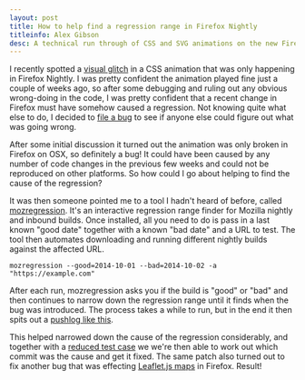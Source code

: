 ```yaml
---
layout: post
title: How to help find a regression range in Firefox Nightly
titleinfo: Alex Gibson
desc: A technical run through of CSS and SVG animations on the new Firefox desktop web pages
---
```


I recently spotted a [visual glitch](https://bug1083079.bugzilla.mozilla.org/attachment.cgi?id=8506255) in a CSS animation that was only happening in Firefox Nightly. I was pretty confident the animation played fine just a couple of weeks ago, so after some debugging and ruling out any obvious wrong-doing in the code, I was pretty confident that a recent change in Firefox must have somehow caused a regression. Not knowing quite what else to do, I decided to [file a bug](https://bugzilla.mozilla.org/show_bug.cgi?id=1083079) to see if anyone else could figure out what was going wrong.

After some initial discussion it turned out the animation was only broken in Firefox on OSX, so definitely a bug! It could have been caused by any number of code changes in the previous few weeks and could not be reproduced on other platforms. So how could I go about helping to find the cause of the regression?

It was then someone pointed me to a tool I hadn't heard of before, called [mozregression](http://mozilla.github.io/mozregression/). It's an interactive regression range finder for Mozilla nightly and inbound builds. Once installed, all you need to do is pass in a last known "good date" together with a known "bad date" and a URL to test. The tool then automates downloading and running different nightly builds against the affected URL.

    mozregression --good=2014-10-01 --bad=2014-10-02 -a "https://example.com"

After each run, mozregression asks you if the build is "good" or "bad" and then continues to narrow down the regression range until it finds when the bug was introduced. The process takes a while to run, but in the end it then spits out a [pushlog like this](https://hg.mozilla.org/integration/mozilla-inbound/pushloghtml?fromchange=33a3fd4d1970&tochange=28519d825a23).

This helped narrowed down the cause of the regression considerably, and together with a [reduced test case](https://bug1083079.bugzilla.mozilla.org/attachment.cgi?id=8516184) we we're then able to work out which commit was the cause and get it fixed. The same patch also turned out to fix another bug that was effecting [Leaflet.js maps](https://bugzilla.mozilla.org/show_bug.cgi?id=1105762) in Firefox. Result!

